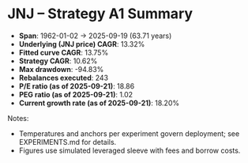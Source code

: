 # JNJ – Strategy A1 Summary

- **Span**: 1962-01-02 → 2025-09-19 (63.71 years)
- **Underlying (JNJ price) CAGR**: 13.32%
- **Fitted curve CAGR**: 13.75%
- **Strategy CAGR**: 10.62%
- **Max drawdown**: -94.83%
- **Rebalances executed**: 243
- **P/E ratio (as of 2025-09-21)**: 18.86
- **PEG ratio (as of 2025-09-21)**: 1.02
- **Current growth rate (as of 2025-09-21)**: 18.20%

Notes:

- Temperatures and anchors per experiment govern deployment; see EXPERIMENTS.md for details.
- Figures use simulated leveraged sleeve with fees and borrow costs.
